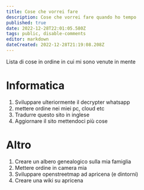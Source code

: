 ```yaml
---
title: Cose che vorrei fare
description: Cose che vorrei fare quando ho tempo
published: true
date: 2022-12-28T22:01:05.580Z
tags: public, disable-comments
editor: markdown
dateCreated: 2022-12-28T21:19:08.208Z
---
```


Lista di cose in ordine in cui mi sono venute in mente

# Informatica

1) Sviluppare ulteriormente il decrypter whatsapp
2) mettere ordine nei miei pc, cloud etc
3) Tradurre questo sito in inglese
4) Aggiornare il sito mettendoci più cose

# Altro

1) Creare un albero genealogico sulla mia famiglia
2) Mettere ordine in camera mia
3) Sviluppare openstreetmap ad apricena (e dintorni)
4) Creare una wiki su apricena
